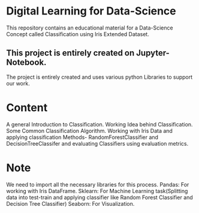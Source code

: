 # Digital Learning for Data-Science
This repository contains an educational material for a Data-Science Concept called Classification using
Iris Extended Dataset.

## This project is entirely created on Jupyter-Notebook.
The project is entirely created and uses various python Libraries to support our work.

# Content
A general Introduction to Classification.
Working Idea behind Classification.
Some Common Classification Algorithm.
Working with Iris Data and applying classification Methods- RandomForestClassifier and DecisionTreeClassifer and evaluating Classifiers using evaluation metrics.

# Note
We need to import all the necessary libraries for this process.
Pandas: For working with Iris DataFrame.
Sklearn: For Machine Learning task(Splitting data into test-train and applying classifier like Random Forest Classifier and Decision Tree Classifier)
Seaborn: For Visualization.
